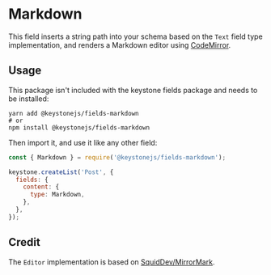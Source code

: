 <!--[meta]
section: api
subSection: field-types
title: Markdown
[meta]-->

# Markdown

This field inserts a string path into your schema based on the `Text` field type implementation, and renders a Markdown editor using [CodeMirror](https://codemirror.net/).

## Usage

This package isn't included with the keystone fields package and needs to be installed:

```shell allowCopy=false showLanguage=false
yarn add @keystonejs/fields-markdown
# or
npm install @keystonejs/fields-markdown
```

Then import it, and use it like any other field:

```js
const { Markdown } = require('@keystonejs/fields-markdown');

keystone.createList('Post', {
  fields: {
    content: {
      type: Markdown,
    },
  },
});
```

## Credit

The `Editor` implementation is based on [SquidDev/MirrorMark](https://github.com/SquidDev/MirrorMark).
